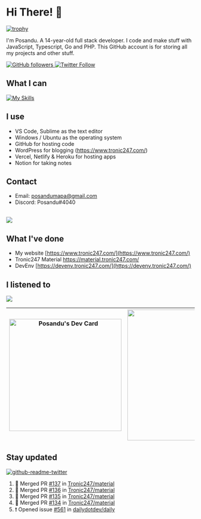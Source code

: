 # Hi There! 👋
[![trophy](https://github-profile-trophy.vercel.app/?username=posandu)](https://www.youtube.com/watch?v=dQw4w9WgXcQ)

I'm Posandu. A 14-year-old full stack developer. I code and make stuff with JavaScript, Typescript, Go and PHP. This GitHub account is for storing all my projects and other stuff.

<a href="https://github.com/Posandu">
	<img alt="GitHub followers" src="https://img.shields.io/github/followers/posandu?style=social">
</a>

<a href="https://twitter.com/Posandu">
	<img alt="Twitter Follow" src="https://img.shields.io/twitter/follow/posandu?style=social">
</a>

## What I can

[![My Skills](https://skillicons.dev/icons?i=js,html,css,cloudflare,nextjs,nodejs,php,wordpress,mysql,postgresql,prisma,react,typescript,figma,firebase,vscode)](https://skillicons.dev)

## I use

- VS Code, Sublime as the text editor
- Windows / Ubuntu as the operating system
- GitHub for hosting code
- WordPress for blogging (https://www.tronic247.com/)
- Vercel, Netlify & Heroku for hosting apps
- Notion for taking notes

## Contact
- Email: posandumapa@gmail.com
- Discord: Posandu#4040
<br>
<a href="https://stackoverflow.com/users/16474083/posandu"><img src="https://github-readme-stackoverflow.vercel.app/?userID=16474083&layout=compact"></a>


## What I've done

- My website [https://www.tronic247.com/](https://www.tronic247.com/)
- Tronic247 Material https://material.tronic247.com/
- DevEnv [https://devenv.tronic247.com/](https://devenv.tronic247.com/)

## I listened to 

<img src="https://spotify-github-profile.vercel.app/api/view.svg?uid=31gr2rav6xfv3jbfsemb5orfw57m&cover_image=true&theme=novatorem&bar_color=53b14f&bar_color_cover=true"/>

| <a href="https://app.daily.dev/posandu"> 				<img src="https://api.daily.dev/devcards/bc577391486143969f5b3b599b499632.png?r=byh" width="300" alt="Posandu's Dev Card"/> 			</a> | <a href="https://discord.com/users/961161387101536296"> 				<img src="https://lanyard.cnrad.dev/api/961161387101536296" width=350> 			</a> |
|---------------------------------------------------------------------------------------------------------------------------------------------------------------------------|-------------------------------------------------------------------------------------------------------------------------------------|

## Stay updated
[![github-readme-twitter](https://github-readme-twitter.gazf.vercel.app/api?id=posandu&show_reply=false)]()


<!--START_SECTION:activity-->
1. 🎉 Merged PR [#137](https://github.com/Tronic247/material/pull/137) in [Tronic247/material](https://github.com/Tronic247/material)
2. 🎉 Merged PR [#136](https://github.com/Tronic247/material/pull/136) in [Tronic247/material](https://github.com/Tronic247/material)
3. 🎉 Merged PR [#135](https://github.com/Tronic247/material/pull/135) in [Tronic247/material](https://github.com/Tronic247/material)
4. 🎉 Merged PR [#134](https://github.com/Tronic247/material/pull/134) in [Tronic247/material](https://github.com/Tronic247/material)
5. ❗️ Opened issue [#561](https://github.com/dailydotdev/daily/issues/561) in [dailydotdev/daily](https://github.com/dailydotdev/daily)
<!--END_SECTION:activity-->
